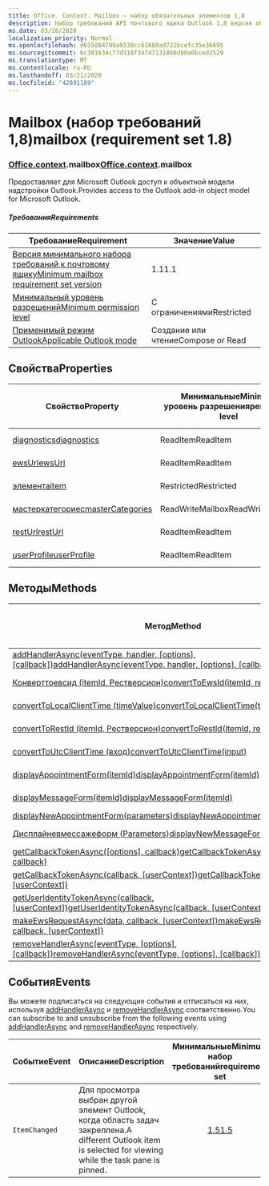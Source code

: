```yaml
---
title: Office. Context. Mailbox — набор обязательных элементов 1,8
description: Набор требований API почтового ящика Outlook 1,8 версия объектной модели почтового ящика.
ms.date: 03/18/2020
localization_priority: Normal
ms.openlocfilehash: d015d04799a9330cc61680ad722bcefc35e36895
ms.sourcegitcommit: 6c381634c77d316f34747131860db0a0bced2529
ms.translationtype: MT
ms.contentlocale: ru-RU
ms.lasthandoff: 03/21/2020
ms.locfileid: "42891189"
---
```

# <a name="mailbox-requirement-set-18"></a><span data-ttu-id="2b710-103">Mailbox (набор требований 1,8)</span><span class="sxs-lookup"><span data-stu-id="2b710-103">mailbox (requirement set 1.8)</span></span>

### <a name="officecontextmailbox"></a><span data-ttu-id="2b710-104">[Office](office.md)[.context](office.context.md).mailbox</span><span class="sxs-lookup"><span data-stu-id="2b710-104">[Office](office.md)[.context](office.context.md).mailbox</span></span>

<span data-ttu-id="2b710-105">Предоставляет для Microsoft Outlook доступ к объектной модели надстройки Outlook.</span><span class="sxs-lookup"><span data-stu-id="2b710-105">Provides access to the Outlook add-in object model for Microsoft Outlook.</span></span>

##### <a name="requirements"></a><span data-ttu-id="2b710-106">Требования</span><span class="sxs-lookup"><span data-stu-id="2b710-106">Requirements</span></span>

|<span data-ttu-id="2b710-107">Требование</span><span class="sxs-lookup"><span data-stu-id="2b710-107">Requirement</span></span>| <span data-ttu-id="2b710-108">Значение</span><span class="sxs-lookup"><span data-stu-id="2b710-108">Value</span></span>|
|---|---|
|[<span data-ttu-id="2b710-109">Версия минимального набора требований к почтовому ящику</span><span class="sxs-lookup"><span data-stu-id="2b710-109">Minimum mailbox requirement set version</span></span>](../../requirement-sets/outlook-api-requirement-sets.md)| <span data-ttu-id="2b710-110">1.1</span><span class="sxs-lookup"><span data-stu-id="2b710-110">1.1</span></span>|
|[<span data-ttu-id="2b710-111">Минимальный уровень разрешений</span><span class="sxs-lookup"><span data-stu-id="2b710-111">Minimum permission level</span></span>](../../../outlook/understanding-outlook-add-in-permissions.md)| <span data-ttu-id="2b710-112">С ограничениями</span><span class="sxs-lookup"><span data-stu-id="2b710-112">Restricted</span></span>|
|[<span data-ttu-id="2b710-113">Применимый режим Outlook</span><span class="sxs-lookup"><span data-stu-id="2b710-113">Applicable Outlook mode</span></span>](../../../outlook/outlook-add-ins-overview.md#extension-points)| <span data-ttu-id="2b710-114">Создание или чтение</span><span class="sxs-lookup"><span data-stu-id="2b710-114">Compose or Read</span></span>|

## <a name="properties"></a><span data-ttu-id="2b710-115">Свойства</span><span class="sxs-lookup"><span data-stu-id="2b710-115">Properties</span></span>

| <span data-ttu-id="2b710-116">Свойство</span><span class="sxs-lookup"><span data-stu-id="2b710-116">Property</span></span> | <span data-ttu-id="2b710-117">Минимальные</span><span class="sxs-lookup"><span data-stu-id="2b710-117">Minimum</span></span><br><span data-ttu-id="2b710-118">уровень разрешения</span><span class="sxs-lookup"><span data-stu-id="2b710-118">permission level</span></span> | <span data-ttu-id="2b710-119">Способов</span><span class="sxs-lookup"><span data-stu-id="2b710-119">Modes</span></span> | <span data-ttu-id="2b710-120">Тип возвращаемых данных</span><span class="sxs-lookup"><span data-stu-id="2b710-120">Return type</span></span> | <span data-ttu-id="2b710-121">Минимальные</span><span class="sxs-lookup"><span data-stu-id="2b710-121">Minimum</span></span><br><span data-ttu-id="2b710-122">набор требований</span><span class="sxs-lookup"><span data-stu-id="2b710-122">requirement set</span></span> |
|---|---|---|---|:---:|
| [<span data-ttu-id="2b710-123">diagnostics</span><span class="sxs-lookup"><span data-stu-id="2b710-123">diagnostics</span></span>](/javascript/api/outlook/office.mailbox?view=outlook-js-1.8#diagnostics) | <span data-ttu-id="2b710-124">ReadItem</span><span class="sxs-lookup"><span data-stu-id="2b710-124">ReadItem</span></span> | <span data-ttu-id="2b710-125">Создание</span><span class="sxs-lookup"><span data-stu-id="2b710-125">Compose</span></span><br><span data-ttu-id="2b710-126">Чтение</span><span class="sxs-lookup"><span data-stu-id="2b710-126">Read</span></span> | [<span data-ttu-id="2b710-127">Диагностики</span><span class="sxs-lookup"><span data-stu-id="2b710-127">Diagnostics</span></span>](/javascript/api/outlook/office.diagnostics?view=outlook-js-1.8) | [<span data-ttu-id="2b710-128">1.1</span><span class="sxs-lookup"><span data-stu-id="2b710-128">1.1</span></span>](../requirement-set-1.1/outlook-requirement-set-1.1.md) |
| [<span data-ttu-id="2b710-129">ewsUrl</span><span class="sxs-lookup"><span data-stu-id="2b710-129">ewsUrl</span></span>](/javascript/api/outlook/office.mailbox?view=outlook-js-1.8#ewsurl) | <span data-ttu-id="2b710-130">ReadItem</span><span class="sxs-lookup"><span data-stu-id="2b710-130">ReadItem</span></span> | <span data-ttu-id="2b710-131">Создание</span><span class="sxs-lookup"><span data-stu-id="2b710-131">Compose</span></span><br><span data-ttu-id="2b710-132">Чтение</span><span class="sxs-lookup"><span data-stu-id="2b710-132">Read</span></span> | <span data-ttu-id="2b710-133">Строка</span><span class="sxs-lookup"><span data-stu-id="2b710-133">String</span></span> | [<span data-ttu-id="2b710-134">1.1</span><span class="sxs-lookup"><span data-stu-id="2b710-134">1.1</span></span>](../requirement-set-1.1/outlook-requirement-set-1.1.md) |
| [<span data-ttu-id="2b710-135">элемента</span><span class="sxs-lookup"><span data-stu-id="2b710-135">item</span></span>](office.context.mailbox.item.md) | <span data-ttu-id="2b710-136">Restricted</span><span class="sxs-lookup"><span data-stu-id="2b710-136">Restricted</span></span> | <span data-ttu-id="2b710-137">Создание</span><span class="sxs-lookup"><span data-stu-id="2b710-137">Compose</span></span><br><span data-ttu-id="2b710-138">Чтение</span><span class="sxs-lookup"><span data-stu-id="2b710-138">Read</span></span> | [<span data-ttu-id="2b710-139">Элемент</span><span class="sxs-lookup"><span data-stu-id="2b710-139">Item</span></span>](/javascript/api/outlook/office.item?view=outlook-js-1.8) | [<span data-ttu-id="2b710-140">1.1</span><span class="sxs-lookup"><span data-stu-id="2b710-140">1.1</span></span>](../requirement-set-1.1/outlook-requirement-set-1.1.md) |
| [<span data-ttu-id="2b710-141">мастеркатегориес</span><span class="sxs-lookup"><span data-stu-id="2b710-141">masterCategories</span></span>](/javascript/api/outlook/office.mailbox?view=outlook-js-1.8#mastercategories) | <span data-ttu-id="2b710-142">ReadWriteMailbox</span><span class="sxs-lookup"><span data-stu-id="2b710-142">ReadWriteMailbox</span></span> | <span data-ttu-id="2b710-143">Создание</span><span class="sxs-lookup"><span data-stu-id="2b710-143">Compose</span></span><br><span data-ttu-id="2b710-144">Чтение</span><span class="sxs-lookup"><span data-stu-id="2b710-144">Read</span></span> | [<span data-ttu-id="2b710-145">MasterCategories</span><span class="sxs-lookup"><span data-stu-id="2b710-145">MasterCategories</span></span>](/javascript/api/outlook/office.mastercategories?view=outlook-js-1.8) | [<span data-ttu-id="2b710-146">1,8</span><span class="sxs-lookup"><span data-stu-id="2b710-146">1.8</span></span>](../requirement-set-1.8/outlook-requirement-set-1.8.md) |
| [<span data-ttu-id="2b710-147">restUrl</span><span class="sxs-lookup"><span data-stu-id="2b710-147">restUrl</span></span>](/javascript/api/outlook/office.mailbox?view=outlook-js-1.8#resturl) | <span data-ttu-id="2b710-148">ReadItem</span><span class="sxs-lookup"><span data-stu-id="2b710-148">ReadItem</span></span> | <span data-ttu-id="2b710-149">Создание</span><span class="sxs-lookup"><span data-stu-id="2b710-149">Compose</span></span><br><span data-ttu-id="2b710-150">Чтение</span><span class="sxs-lookup"><span data-stu-id="2b710-150">Read</span></span> | <span data-ttu-id="2b710-151">Строка</span><span class="sxs-lookup"><span data-stu-id="2b710-151">String</span></span> | [<span data-ttu-id="2b710-152">1,5</span><span class="sxs-lookup"><span data-stu-id="2b710-152">1.5</span></span>](../requirement-set-1.5/outlook-requirement-set-1.5.md) |
| [<span data-ttu-id="2b710-153">userProfile</span><span class="sxs-lookup"><span data-stu-id="2b710-153">userProfile</span></span>](/javascript/api/outlook/office.mailbox?view=outlook-js-1.8#userprofile) | <span data-ttu-id="2b710-154">ReadItem</span><span class="sxs-lookup"><span data-stu-id="2b710-154">ReadItem</span></span> | <span data-ttu-id="2b710-155">Создание</span><span class="sxs-lookup"><span data-stu-id="2b710-155">Compose</span></span><br><span data-ttu-id="2b710-156">Чтение</span><span class="sxs-lookup"><span data-stu-id="2b710-156">Read</span></span> | [<span data-ttu-id="2b710-157">UserProfile</span><span class="sxs-lookup"><span data-stu-id="2b710-157">UserProfile</span></span>](/javascript/api/outlook/office.userprofile?view=outlook-js-1.8) | [<span data-ttu-id="2b710-158">1.1</span><span class="sxs-lookup"><span data-stu-id="2b710-158">1.1</span></span>](../requirement-set-1.1/outlook-requirement-set-1.1.md) |

## <a name="methods"></a><span data-ttu-id="2b710-159">Методы</span><span class="sxs-lookup"><span data-stu-id="2b710-159">Methods</span></span>

| <span data-ttu-id="2b710-160">Метод</span><span class="sxs-lookup"><span data-stu-id="2b710-160">Method</span></span> | <span data-ttu-id="2b710-161">Минимальные</span><span class="sxs-lookup"><span data-stu-id="2b710-161">Minimum</span></span><br><span data-ttu-id="2b710-162">уровень разрешения</span><span class="sxs-lookup"><span data-stu-id="2b710-162">permission level</span></span> | <span data-ttu-id="2b710-163">Способов</span><span class="sxs-lookup"><span data-stu-id="2b710-163">Modes</span></span> | <span data-ttu-id="2b710-164">Минимальные</span><span class="sxs-lookup"><span data-stu-id="2b710-164">Minimum</span></span><br><span data-ttu-id="2b710-165">набор требований</span><span class="sxs-lookup"><span data-stu-id="2b710-165">requirement set</span></span> |
|---|---|---|:---:|
| <span data-ttu-id="2b710-166">[addHandlerAsync(eventType, handler, [options], [callback])](/javascript/api/outlook/office.mailbox?view=outlook-js-1.8#addhandlerasync-eventtype--handler--options--callback-)</span><span class="sxs-lookup"><span data-stu-id="2b710-166">[addHandlerAsync(eventType, handler, [options], [callback])](/javascript/api/outlook/office.mailbox?view=outlook-js-1.8#addhandlerasync-eventtype--handler--options--callback-)</span></span> | <span data-ttu-id="2b710-167">ReadItem</span><span class="sxs-lookup"><span data-stu-id="2b710-167">ReadItem</span></span> | <span data-ttu-id="2b710-168">Создание</span><span class="sxs-lookup"><span data-stu-id="2b710-168">Compose</span></span><br><span data-ttu-id="2b710-169">Чтение</span><span class="sxs-lookup"><span data-stu-id="2b710-169">Read</span></span> | [<span data-ttu-id="2b710-170">1,5</span><span class="sxs-lookup"><span data-stu-id="2b710-170">1.5</span></span>](../requirement-set-1.5/outlook-requirement-set-1.5.md) |
| [<span data-ttu-id="2b710-171">Конверттоевсид (itemId, Рестверсион)</span><span class="sxs-lookup"><span data-stu-id="2b710-171">convertToEwsId(itemId, restVersion)</span></span>](/javascript/api/outlook/office.mailbox?view=outlook-js-1.8#converttoewsid-itemid--restversion-) | <span data-ttu-id="2b710-172">Restricted</span><span class="sxs-lookup"><span data-stu-id="2b710-172">Restricted</span></span> | <span data-ttu-id="2b710-173">Создание</span><span class="sxs-lookup"><span data-stu-id="2b710-173">Compose</span></span><br><span data-ttu-id="2b710-174">Чтение</span><span class="sxs-lookup"><span data-stu-id="2b710-174">Read</span></span> | [<span data-ttu-id="2b710-175">1.3</span><span class="sxs-lookup"><span data-stu-id="2b710-175">1.3</span></span>](../requirement-set-1.3/outlook-requirement-set-1.3.md) |
| [<span data-ttu-id="2b710-176">convertToLocalClientTime (timeValue)</span><span class="sxs-lookup"><span data-stu-id="2b710-176">convertToLocalClientTime(timeValue)</span></span>](/javascript/api/outlook/office.mailbox?view=outlook-js-1.8#converttolocalclienttime-timevalue-) | <span data-ttu-id="2b710-177">ReadItem</span><span class="sxs-lookup"><span data-stu-id="2b710-177">ReadItem</span></span> | <span data-ttu-id="2b710-178">Создание</span><span class="sxs-lookup"><span data-stu-id="2b710-178">Compose</span></span><br><span data-ttu-id="2b710-179">Чтение</span><span class="sxs-lookup"><span data-stu-id="2b710-179">Read</span></span> | [<span data-ttu-id="2b710-180">1.1</span><span class="sxs-lookup"><span data-stu-id="2b710-180">1.1</span></span>](../requirement-set-1.1/outlook-requirement-set-1.1.md) |
| [<span data-ttu-id="2b710-181">convertToRestId (itemId, Рестверсион)</span><span class="sxs-lookup"><span data-stu-id="2b710-181">convertToRestId(itemId, restVersion)</span></span>](/javascript/api/outlook/office.mailbox?view=outlook-js-1.8#converttorestid-itemid--restversion-) | <span data-ttu-id="2b710-182">Restricted</span><span class="sxs-lookup"><span data-stu-id="2b710-182">Restricted</span></span> | <span data-ttu-id="2b710-183">Создание</span><span class="sxs-lookup"><span data-stu-id="2b710-183">Compose</span></span><br><span data-ttu-id="2b710-184">Чтение</span><span class="sxs-lookup"><span data-stu-id="2b710-184">Read</span></span> | [<span data-ttu-id="2b710-185">1.3</span><span class="sxs-lookup"><span data-stu-id="2b710-185">1.3</span></span>](../requirement-set-1.3/outlook-requirement-set-1.3.md) |
| [<span data-ttu-id="2b710-186">convertToUtcClientTime (вход)</span><span class="sxs-lookup"><span data-stu-id="2b710-186">convertToUtcClientTime(input)</span></span>](/javascript/api/outlook/office.mailbox?view=outlook-js-1.8#converttoutcclienttime-input-) | <span data-ttu-id="2b710-187">ReadItem</span><span class="sxs-lookup"><span data-stu-id="2b710-187">ReadItem</span></span> | <span data-ttu-id="2b710-188">Создание</span><span class="sxs-lookup"><span data-stu-id="2b710-188">Compose</span></span><br><span data-ttu-id="2b710-189">Чтение</span><span class="sxs-lookup"><span data-stu-id="2b710-189">Read</span></span> | [<span data-ttu-id="2b710-190">1.1</span><span class="sxs-lookup"><span data-stu-id="2b710-190">1.1</span></span>](../requirement-set-1.1/outlook-requirement-set-1.1.md) |
| [<span data-ttu-id="2b710-191">displayAppointmentForm(itemId)</span><span class="sxs-lookup"><span data-stu-id="2b710-191">displayAppointmentForm(itemId)</span></span>](/javascript/api/outlook/office.mailbox?view=outlook-js-1.8#displayappointmentform-itemid-) | <span data-ttu-id="2b710-192">ReadItem</span><span class="sxs-lookup"><span data-stu-id="2b710-192">ReadItem</span></span> | <span data-ttu-id="2b710-193">Создание</span><span class="sxs-lookup"><span data-stu-id="2b710-193">Compose</span></span><br><span data-ttu-id="2b710-194">Чтение</span><span class="sxs-lookup"><span data-stu-id="2b710-194">Read</span></span> | [<span data-ttu-id="2b710-195">1.1</span><span class="sxs-lookup"><span data-stu-id="2b710-195">1.1</span></span>](../requirement-set-1.1/outlook-requirement-set-1.1.md) |
| [<span data-ttu-id="2b710-196">displayMessageForm(itemId)</span><span class="sxs-lookup"><span data-stu-id="2b710-196">displayMessageForm(itemId)</span></span>](/javascript/api/outlook/office.mailbox?view=outlook-js-1.8#displaymessageform-itemid-) | <span data-ttu-id="2b710-197">ReadItem</span><span class="sxs-lookup"><span data-stu-id="2b710-197">ReadItem</span></span> | <span data-ttu-id="2b710-198">Создание</span><span class="sxs-lookup"><span data-stu-id="2b710-198">Compose</span></span><br><span data-ttu-id="2b710-199">Чтение</span><span class="sxs-lookup"><span data-stu-id="2b710-199">Read</span></span> | [<span data-ttu-id="2b710-200">1.1</span><span class="sxs-lookup"><span data-stu-id="2b710-200">1.1</span></span>](../requirement-set-1.1/outlook-requirement-set-1.1.md) |
| [<span data-ttu-id="2b710-201">displayNewAppointmentForm(parameters)</span><span class="sxs-lookup"><span data-stu-id="2b710-201">displayNewAppointmentForm(parameters)</span></span>](/javascript/api/outlook/office.mailbox?view=outlook-js-1.8#displaynewappointmentform-parameters-) | <span data-ttu-id="2b710-202">ReadItem</span><span class="sxs-lookup"><span data-stu-id="2b710-202">ReadItem</span></span> | <span data-ttu-id="2b710-203">Чтение</span><span class="sxs-lookup"><span data-stu-id="2b710-203">Read</span></span> | [<span data-ttu-id="2b710-204">1.1</span><span class="sxs-lookup"><span data-stu-id="2b710-204">1.1</span></span>](../requirement-set-1.1/outlook-requirement-set-1.1.md) |
| [<span data-ttu-id="2b710-205">Дисплайневмессажеформ (Parameters)</span><span class="sxs-lookup"><span data-stu-id="2b710-205">displayNewMessageForm(parameters)</span></span>](/javascript/api/outlook/office.mailbox?view=outlook-js-1.8#displaynewmessageform-parameters-) | <span data-ttu-id="2b710-206">ReadItem</span><span class="sxs-lookup"><span data-stu-id="2b710-206">ReadItem</span></span> | <span data-ttu-id="2b710-207">Создание</span><span class="sxs-lookup"><span data-stu-id="2b710-207">Compose</span></span><br><span data-ttu-id="2b710-208">Чтение</span><span class="sxs-lookup"><span data-stu-id="2b710-208">Read</span></span> | [<span data-ttu-id="2b710-209">1,6</span><span class="sxs-lookup"><span data-stu-id="2b710-209">1.6</span></span>](../requirement-set-1.6/outlook-requirement-set-1.6.md) |
| <span data-ttu-id="2b710-210">[getCallbackTokenAsync([options], callback)](/javascript/api/outlook/office.mailbox?view=outlook-js-1.8#getcallbacktokenasync-options--callback-)</span><span class="sxs-lookup"><span data-stu-id="2b710-210">[getCallbackTokenAsync([options], callback)](/javascript/api/outlook/office.mailbox?view=outlook-js-1.8#getcallbacktokenasync-options--callback-)</span></span> | <span data-ttu-id="2b710-211">ReadItem</span><span class="sxs-lookup"><span data-stu-id="2b710-211">ReadItem</span></span> | <span data-ttu-id="2b710-212">Создание</span><span class="sxs-lookup"><span data-stu-id="2b710-212">Compose</span></span><br><span data-ttu-id="2b710-213">Чтение</span><span class="sxs-lookup"><span data-stu-id="2b710-213">Read</span></span> | [<span data-ttu-id="2b710-214">1,5</span><span class="sxs-lookup"><span data-stu-id="2b710-214">1.5</span></span>](../requirement-set-1.5/outlook-requirement-set-1.5.md) |
| <span data-ttu-id="2b710-215">[getCallbackTokenAsync(callback, [userContext])](/javascript/api/outlook/office.mailbox?view=outlook-js-1.8#getcallbacktokenasync-callback--usercontext-)</span><span class="sxs-lookup"><span data-stu-id="2b710-215">[getCallbackTokenAsync(callback, [userContext])](/javascript/api/outlook/office.mailbox?view=outlook-js-1.8#getcallbacktokenasync-callback--usercontext-)</span></span> | <span data-ttu-id="2b710-216">ReadItem</span><span class="sxs-lookup"><span data-stu-id="2b710-216">ReadItem</span></span> | <span data-ttu-id="2b710-217">Создание</span><span class="sxs-lookup"><span data-stu-id="2b710-217">Compose</span></span><br><span data-ttu-id="2b710-218">Чтение</span><span class="sxs-lookup"><span data-stu-id="2b710-218">Read</span></span> | [<span data-ttu-id="2b710-219">1.3</span><span class="sxs-lookup"><span data-stu-id="2b710-219">1.3</span></span>](../requirement-set-1.3/outlook-requirement-set-1.3.md)<br>[<span data-ttu-id="2b710-220">1.1</span><span class="sxs-lookup"><span data-stu-id="2b710-220">1.1</span></span>](../requirement-set-1.1/outlook-requirement-set-1.1.md) |
| <span data-ttu-id="2b710-221">[getUserIdentityTokenAsync(callback, [userContext])](/javascript/api/outlook/office.mailbox?view=outlook-js-1.8#getuseridentitytokenasync-callback--usercontext-)</span><span class="sxs-lookup"><span data-stu-id="2b710-221">[getUserIdentityTokenAsync(callback, [userContext])](/javascript/api/outlook/office.mailbox?view=outlook-js-1.8#getuseridentitytokenasync-callback--usercontext-)</span></span> | <span data-ttu-id="2b710-222">ReadItem</span><span class="sxs-lookup"><span data-stu-id="2b710-222">ReadItem</span></span> | <span data-ttu-id="2b710-223">Создание</span><span class="sxs-lookup"><span data-stu-id="2b710-223">Compose</span></span><br><span data-ttu-id="2b710-224">Чтение</span><span class="sxs-lookup"><span data-stu-id="2b710-224">Read</span></span> | [<span data-ttu-id="2b710-225">1.1</span><span class="sxs-lookup"><span data-stu-id="2b710-225">1.1</span></span>](../requirement-set-1.1/outlook-requirement-set-1.1.md) |
| <span data-ttu-id="2b710-226">[makeEwsRequestAsync(data, callback, [userContext])](/javascript/api/outlook/office.mailbox?view=outlook-js-1.8#makeewsrequestasync-data--callback--usercontext-)</span><span class="sxs-lookup"><span data-stu-id="2b710-226">[makeEwsRequestAsync(data, callback, [userContext])](/javascript/api/outlook/office.mailbox?view=outlook-js-1.8#makeewsrequestasync-data--callback--usercontext-)</span></span> | <span data-ttu-id="2b710-227">ReadWriteMailbox</span><span class="sxs-lookup"><span data-stu-id="2b710-227">ReadWriteMailbox</span></span> | <span data-ttu-id="2b710-228">Создание</span><span class="sxs-lookup"><span data-stu-id="2b710-228">Compose</span></span><br><span data-ttu-id="2b710-229">Чтение</span><span class="sxs-lookup"><span data-stu-id="2b710-229">Read</span></span> | [<span data-ttu-id="2b710-230">1.1</span><span class="sxs-lookup"><span data-stu-id="2b710-230">1.1</span></span>](../requirement-set-1.1/outlook-requirement-set-1.1.md) |
| <span data-ttu-id="2b710-231">[removeHandlerAsync(eventType, [options], [callback])](/javascript/api/outlook/office.mailbox?view=outlook-js-1.8#removehandlerasync-eventtype--options--callback-)</span><span class="sxs-lookup"><span data-stu-id="2b710-231">[removeHandlerAsync(eventType, [options], [callback])](/javascript/api/outlook/office.mailbox?view=outlook-js-1.8#removehandlerasync-eventtype--options--callback-)</span></span> | <span data-ttu-id="2b710-232">ReadItem</span><span class="sxs-lookup"><span data-stu-id="2b710-232">ReadItem</span></span> | <span data-ttu-id="2b710-233">Создание</span><span class="sxs-lookup"><span data-stu-id="2b710-233">Compose</span></span><br><span data-ttu-id="2b710-234">Чтение</span><span class="sxs-lookup"><span data-stu-id="2b710-234">Read</span></span> | [<span data-ttu-id="2b710-235">1,5</span><span class="sxs-lookup"><span data-stu-id="2b710-235">1.5</span></span>](../requirement-set-1.5/outlook-requirement-set-1.5.md) |

## <a name="events"></a><span data-ttu-id="2b710-236">События</span><span class="sxs-lookup"><span data-stu-id="2b710-236">Events</span></span>

<span data-ttu-id="2b710-237">Вы можете подписаться на следующие события и отписаться на них, используя [addHandlerAsync](/javascript/api/outlook/office.mailbox?view=outlook-js-1.8#addhandlerasync-eventtype--handler--options--callback-) и [removeHandlerAsync](/javascript/api/outlook/office.mailbox?view=outlook-js-1.8#removehandlerasync-eventtype--options--callback-) соответственно.</span><span class="sxs-lookup"><span data-stu-id="2b710-237">You can subscribe to and unsubscribe from the following events using [addHandlerAsync](/javascript/api/outlook/office.mailbox?view=outlook-js-1.8#addhandlerasync-eventtype--handler--options--callback-) and [removeHandlerAsync](/javascript/api/outlook/office.mailbox?view=outlook-js-1.8#removehandlerasync-eventtype--options--callback-) respectively.</span></span>

| <span data-ttu-id="2b710-238">Событие</span><span class="sxs-lookup"><span data-stu-id="2b710-238">Event</span></span> | <span data-ttu-id="2b710-239">Описание</span><span class="sxs-lookup"><span data-stu-id="2b710-239">Description</span></span> | <span data-ttu-id="2b710-240">Минимальные</span><span class="sxs-lookup"><span data-stu-id="2b710-240">Minimum</span></span><br><span data-ttu-id="2b710-241">набор требований</span><span class="sxs-lookup"><span data-stu-id="2b710-241">requirement set</span></span> |
|---|---|:---:|
|`ItemChanged`| <span data-ttu-id="2b710-242">Для просмотра выбран другой элемент Outlook, когда область задач закреплена.</span><span class="sxs-lookup"><span data-stu-id="2b710-242">A different Outlook item is selected for viewing while the task pane is pinned.</span></span> | [<span data-ttu-id="2b710-243">1,5</span><span class="sxs-lookup"><span data-stu-id="2b710-243">1.5</span></span>](../requirement-set-1.5/outlook-requirement-set-1.5.md) |
